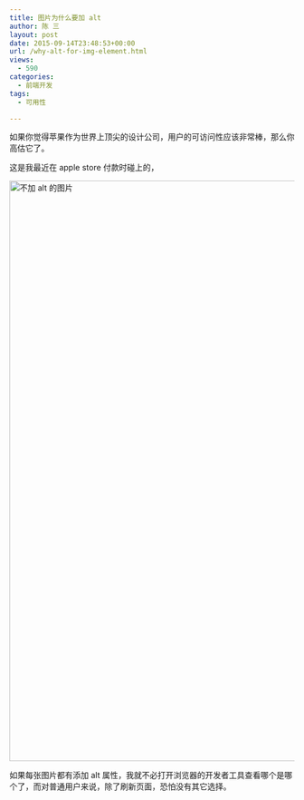 ```yaml
---
title: 图片为什么要加 alt
author: 陈 三
layout: post
date: 2015-09-14T23:48:53+00:00
url: /why-alt-for-img-element.html
views:
  - 590
categories:
  - 前端开发
tags:
  - 可用性

---
```

如果你觉得苹果作为世界上顶尖的设计公司，用户的可访问性应该非常棒，那么你高估它了。

这是我最近在 apple store 付款时碰上的，

<a href="https://www.zfanw.com/blog/wp-content/uploads/2015/09/no-alt-img.png" rel="attachment wp-att-17308"><img src="https://www.zfanw.com/blog/wp-content/uploads/2015/09/no-alt-img.png" alt="不加 alt 的图片" width="1024" class="alignnone size-full wp-image-17308" srcset="https://www.zfanw.com/blog/wp-content/uploads/2015/09/no-alt-img.png 1024w, https://www.zfanw.com/blog/wp-content/uploads/2015/09/no-alt-img-300x116.png 300w, https://www.zfanw.com/blog/wp-content/uploads/2015/09/no-alt-img-100x39.png 100w, https://www.zfanw.com/blog/wp-content/uploads/2015/09/no-alt-img-768x296.png 768w, https://www.zfanw.com/blog/wp-content/uploads/2015/09/no-alt-img-520x201.png 520w" sizes="(max-width: 1024px) 100vw, 1024px" /></a>

如果每张图片都有添加 alt 属性，我就不必打开浏览器的开发者工具查看哪个是哪个了，而对普通用户来说，除了刷新页面，恐怕没有其它选择。